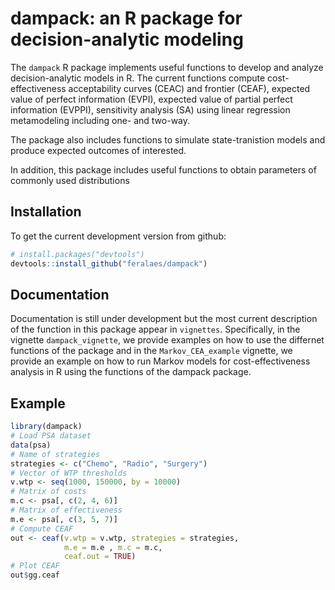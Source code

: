 # dampack: an R package for decision-analytic modeling
The `dampack` R package implements useful functions to develop and analyze decision-analytic models in R. The current functions compute cost-effectiveness acceptability curves (CEAC) and frontier (CEAF), expected value of perfect information (EVPI), expected value of partial perfect information (EVPPI), sensitivity analysis (SA) using linear regression metamodeling including one- and two-way. 

The package also includes functions to simulate state-tranistion models and produce expected outcomes of interested.

In addition, this package includes useful functions to obtain parameters of commonly used distributions 

## Installation 
To get the current development version from github:

```R
# install.packages("devtools")
devtools::install_github("feralaes/dampack")
```

## Documentation
Documentation is still under development but the most current description of the function in this package appear in `vignettes`. Specifically, in the vignette `dampack_vignette`, we provide examples on how to use the differnet functions of the package and in the `Markov_CEA_example` vignette, we provide an example on how to run Markov models for cost-effectiveness analysis in R using the functions of the dampack package.

## Example
```R
library(dampack)
# Load PSA dataset
data(psa)
# Name of strategies
strategies <- c("Chemo", "Radio", "Surgery")
# Vector of WTP thresholds
v.wtp <- seq(1000, 150000, by = 10000)
# Matrix of costs
m.c <- psa[, c(2, 4, 6)]
# Matrix of effectiveness
m.e <- psa[, c(3, 5, 7)]
# Compute CEAF
out <- ceaf(v.wtp = v.wtp, strategies = strategies, 
            m.e = m.e , m.c = m.c,
            ceaf.out = TRUE)
# Plot CEAF
out$gg.ceaf
```


